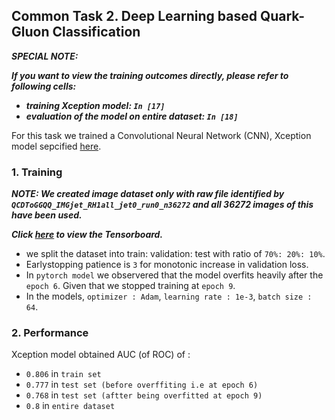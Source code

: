 ## Common Task 2.  Deep Learning based Quark-Gluon Classification
**_SPECIAL NOTE:_** 

**_If you want to view the training outcomes directly, please refer to following cells:_**
- **_training Xception model: `In [17]`_**
- **_evaluation of the model on entire dataset: `In [18]`_**

For this task we trained a Convolutional Neural Network (CNN), Xception model sepcified [here](https://arxiv.org/pdf/1610.02357.pdf).

### 1. Training 

**_NOTE: We created image dataset only with raw file identified by `QCDToGGQQ_IMGjet_RH1all_jet0_run0_n36272` and all 36272 images of this have been used._**

**_Click [here](https://tensorboard.dev/experiment/kJvYAmnoS0C9DXtOlbddoA/) to view the Tensorboard._**

- we split the dataset into train: validation: test with ratio of `70%: 20%: 10%`.
- Earlystopping patience is `3` for monotonic increase in validation loss.
- In `pytorch model` we observered that the model overfits heavily after the `epoch 6`. Given that we stopped training at `epoch 9`.
- In the models, `optimizer : Adam`, `learning rate : 1e-3`, `batch size : 64`.

### 2. Performance

Xception model obtained AUC (of ROC) of :
- `0.806` in `train set`
- `0.777` in `test set (before overffiting i.e at epoch 6)`
- `0.768` in `test set (aftter being overfitted at epoch 9)`
- `0.8` in `entire dataset`
